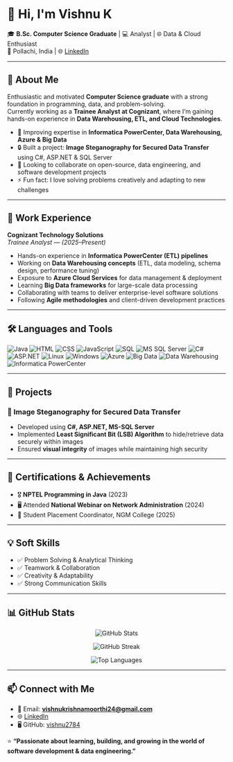 # 👋 Hi, I'm Vishnu K

🎓 **B.Sc. Computer Science Graduate** | 💻 Analyst | 🌐 Data & Cloud Enthusiast  
📍 Pollachi, India | 🌐 [LinkedIn](https://www.linkedin.com/in/vishnu-k-76406b301)  

---

## 🚀 About Me
Enthusiastic and motivated **Computer Science graduate** with a strong foundation in programming, data, and problem-solving.  
Currently working as a **Trainee Analyst at Cognizant**, where I’m gaining hands-on experience in **Data Warehousing, ETL, and Cloud Technologies**.  

- 🌱 Improving expertise in **Informatica PowerCenter, Data Warehousing, Azure & Big Data**  
- 🔒 Built a project: **Image Steganography for Secured Data Transfer** using C#, ASP.NET & SQL Server  
- 🤝 Looking to collaborate on open-source, data engineering, and software development projects  
- ⚡ Fun fact: I love solving problems creatively and adapting to new challenges  

---

## 💼 Work Experience

**Cognizant Technology Solutions**  
*Trainee Analyst* — *(2025–Present)*  
- Hands-on experience in **Informatica PowerCenter (ETL) pipelines**  
- Working on **Data Warehousing concepts** (ETL, data modeling, schema design, performance tuning)  
- Exposure to **Azure Cloud Services** for data management & deployment  
- Learning **Big Data frameworks** for large-scale data processing  
- Collaborating with teams to deliver enterprise-level software solutions  
- Following **Agile methodologies** and client-driven development practices  

---

## 🛠️ Languages and Tools

<p align="left">
  <img src="https://img.icons8.com/color/48/java-coffee-cup-logo.png" alt="Java"/>
  <img src="https://img.icons8.com/color/48/html-5.png" alt="HTML"/>
  <img src="https://img.icons8.com/color/48/css3.png" alt="CSS"/>
  <img src="https://img.icons8.com/color/48/javascript.png" alt="JavaScript"/>
  <img src="https://img.icons8.com/color/48/sql.png" alt="SQL"/>
  <img src="https://img.icons8.com/color/48/microsoft-sql-server.png" alt="MS SQL Server"/>
  <img src="https://img.icons8.com/color/48/c-sharp-logo.png" alt="C#"/>
  <img src="https://img.icons8.com/color/48/asp.png" alt="ASP.NET"/>
  <img src="https://img.icons8.com/color/48/linux.png" alt="Linux"/>
  <img src="https://img.icons8.com/color/48/windows-10.png" alt="Windows"/>
  <img src="https://img.icons8.com/external-soft-fill-juicy-fish/60/external-azure-microsoft-soft-fill-soft-fill-juicy-fish.png" alt="Azure"/>
  <img src="https://img.icons8.com/external-flat-juicy-fish/60/external-big-data-data-analytics-flat-flat-juicy-fish.png" alt="Big Data"/>
  <img src="https://img.icons8.com/external-flaticons-lineal-color-flat-icons/64/external-data-warehouse-computer-network-flaticons-lineal-color-flat-icons.png" alt="Data Warehousing"/>
  <img src="https://img.icons8.com/fluency/48/cloud-database.png" alt="Informatica PowerCenter"/>
</p>

---

## 📌 Projects

### 🔹 Image Steganography for Secured Data Transfer  
- Developed using **C#, ASP.NET, MS-SQL Server**  
- Implemented **Least Significant Bit (LSB) Algorithm** to hide/retrieve data securely within images  
- Ensured **visual integrity** of images while maintaining high security  

---

## 📜 Certifications & Achievements
- 🎖️ **NPTEL Programming in Java** (2023)  
- 🖥️ Attended **National Webinar on Network Administration** (2024)  
- 🤝 Student Placement Coordinator, NGM College (2025)  

---

## 💡 Soft Skills
- ✅ Problem Solving & Analytical Thinking  
- ✅ Teamwork & Collaboration  
- ✅ Creativity & Adaptability  
- ✅ Strong Communication Skills  

---

## 📊 GitHub Stats

<p align="center">
  <img src="https://github-readme-stats.vercel.app/api?username=vishnu2784&show_icons=true&theme=tokyonight" alt="GitHub Stats" />
</p>

<p align="center">
  <img src="https://github-readme-streak-stats.herokuapp.com/?user=vishnu2784&theme=tokyonight" alt="GitHub Streak" />
</p>

<p align="center">
  <img src="https://github-readme-stats.vercel.app/api/top-langs/?username=vishnu2784&layout=compact&theme=tokyonight" alt="Top Languages" />
</p>

---

## 📫 Connect with Me
- 📧 Email: **vishnukrishnamoorthi24@gmail.com**  
- 🌐 [LinkedIn](https://www.linkedin.com/in/vishnu-k-76406b301)  
- 🖥️ GitHub: [vishnu2784](https://github.com/vishnu2784)  

⭐ **“Passionate about learning, building, and growing in the world of software development & data engineering.”**
